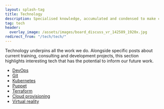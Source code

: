 ```yaml
---
layout: splash-tag
title: Technology
description: Specialised knowledge, accumulated and condensed to make complex technologies more accessible
tag: tech
header:
  overlay_image: /assets/images/board_discuss_vr_142589_1920x.jpg
redirect_from: "/tech/tech/"
---
```


Technology underpins all the work we do.  Alongside specific posts about current training, consulting and development projects, this section highlights interesting tech that has the potential to inform our future work.

<ul>
<li><a href="/tech/devops/">DevOps</a></li>
<li><a href="/tech/git/">Git</a></li>
<li><a href="/tech/kubernetes/">Kubernetes</a></li>
<li><a href="/tech/puppet/">Puppet</a></li>
<li><a href="/tech/terraform/">Terraform</a></li>
<li><a href="/tech/remprov/">Cloud provisioning</a></li>
<li><a href="/tech/vr/">Virtual reality</a></li>
</ul>
